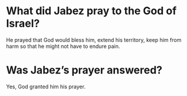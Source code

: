 # What did Jabez pray to the God of Israel?

He prayed that God would bless him, extend his territory, keep him from harm so that he might not have to endure pain.

# Was Jabez’s prayer answered?

Yes, God granted him his prayer.
